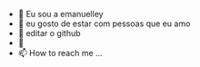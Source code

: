 - 👋 Eu sou a emanuelley
- 👀 eu gosto de estar com pessoas que eu amo
- 🌱 editar o github
- 💞️ 
- 📫 How to reach me ...


